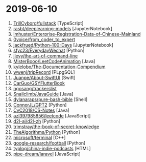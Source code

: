 # 2019-06-10

1. [TrillCyborg/fullstack](https://github.com/TrillCyborg/fullstack "React/ApolloGraphQL/Node/Mongo demo written in Typescript") [TypeScript]
2. [rasbt/deeplearning-models](https://github.com/rasbt/deeplearning-models "A collection of various deep learning architectures, models, and tips") [JupyterNotebook]
3. [imhuster/Enterprise-Registration-Data-of-Chinese-Mainland](https://github.com/imhuster/Enterprise-Registration-Data-of-Chinese-Mainland "中国大陆 31 个省份1978 年至 2019 年一千多万工商企业注册信息，包含企业名称、注册地址、统一社会信用代码、地区、注册日期、经营范围、法人代表、注册资金、企业类型等详细资料。This repository is an dataset of over 10,000,000 enterprise registration data of 31 provinces in Chinese mainland from 1978 to 2019.【工商大数据】、【企业信息】、【enterprise registration data】。") 
4. [0voice/from_coder_to_expert](https://github.com/0voice/from_coder_to_expert "2019年最新总结，从程序员到CTO，从专业走向卓越，分享大牛企业内部pdf与PPT") 
5. [jackfrued/Python-100-Days](https://github.com/jackfrued/Python-100-Days "Python - 100天从新手到大师") [JupyterNotebook]
6. [sfyc23/EverydayWechat](https://github.com/sfyc23/EverydayWechat "每日自动给女朋友发微信暖心话。") [Python]
7. [jlevy/the-art-of-command-line](https://github.com/jlevy/the-art-of-command-line "Master the command line, in one page") 
8. [MisterBooo/LeetCodeAnimation](https://github.com/MisterBooo/LeetCodeAnimation "Demonstrate all the questions on LeetCode in the form of animation.（用动画的形式呈现解LeetCode题目的思路）") [Java]
9. [kylelobo/The-Documentation-Compendium](https://github.com/kylelobo/The-Documentation-Compendium "📢 Various README templates & tips on writing high-quality documentation that people want to read.") 
10. [wwenj/tripRecord](https://github.com/wwenj/tripRecord "咔咔出行——解决出行问题基于高德地图API，Vue，Express实现的移动端全栈webapp") [PLpgSQL]
11. [Juanpe/About-SwiftUI](https://github.com/Juanpe/About-SwiftUI "Gathering all info published, both by Apple and by others, about new framework SwiftUI.") [Swift]
12. [CarGuo/GSYFlutterBook](https://github.com/CarGuo/GSYFlutterBook "Flutter完整开发实战详解系列，提供在线预览和pdf下载，本系列将完整讲述：如何快速从 0 开发一个完整的 Flutter APP，配套高完成度 Flutter 开源项目 GSYGithubAppFlutter ，同时会提供一些Flutter的开发细节技巧，之后深入源码和实战为你全面解析 Flutter 。") 
13. [ngosang/trackerslist](https://github.com/ngosang/trackerslist "Updated list of public BitTorrent trackers") 
14. [Snailclimb/JavaGuide](https://github.com/Snailclimb/JavaGuide "【Java学习+面试指南】 一份涵盖大部分Java程序员所需要掌握的核心知识。") [Java]
15. [dylanaraps/pure-bash-bible](https://github.com/dylanaraps/pure-bash-bible "📖 A collection of pure bash alternatives to external processes.") [Shell]
16. [ConnorJL/GPT2](https://github.com/ConnorJL/GPT2 "An implementation of training for GPT2, supports TPUs") [Python]
17. [CyC2018/CS-Notes](https://github.com/CyC2018/CS-Notes "📚 技术面试必备基础知识、Leetcode 题解、后端面试、Java 面试、春招、秋招、操作系统、计算机网络、系统设计") [Java]
18. [azl397985856/leetcode](https://github.com/azl397985856/leetcode "LeetCode Solutions: A Record of My Problem Solving Journey.( leetcode题解，记录自己的leetcode解题之路。)") [JavaScript]
19. [d2l-ai/d2l-zh](https://github.com/d2l-ai/d2l-zh "《动手学深度学习》，英文版即伯克利深度学习（STAT 157，2019春）教材。面向中文读者、能运行、可讨论。") [Python]
20. [trimstray/the-book-of-secret-knowledge](https://github.com/trimstray/the-book-of-secret-knowledge "A collection of inspiring lists, manuals, cheatsheets, blogs, hacks, one-liners, cli/web tools and more.") 
21. [TheAlgorithms/Python](https://github.com/TheAlgorithms/Python "All Algorithms implemented in Python") [Python]
22. [microsoft/terminal](https://github.com/microsoft/terminal "The new Windows Terminal, and the original Windows console host -- all in the same place!") [C++]
23. [google-research/football](https://github.com/google-research/football "") [Python]
24. [typlog/china-indie-podcasts](https://github.com/typlog/china-indie-podcasts "发现与推荐高质量的中文独立播客") [HTML]
25. [pipe-dream/laravel](https://github.com/pipe-dream/laravel "Create Laravel projects really fast") [JavaScript]
